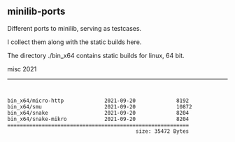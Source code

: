 ## minilib-ports



Different ports to minilib,
serving as testcases.


I collect them along with the static builds here.


The directory ./bin_x64 contains static builds for linux, 64 bit.



misc 2021


----

```


bin_x64/micro-http             2021-09-20             8192
bin_x64/smu                    2021-09-20             10872
bin_x64/snake                  2021-09-20             8204
bin_x64/snake-mikro            2021-09-20             8204
==========================================================
                                         size: 35472 Bytes
```
